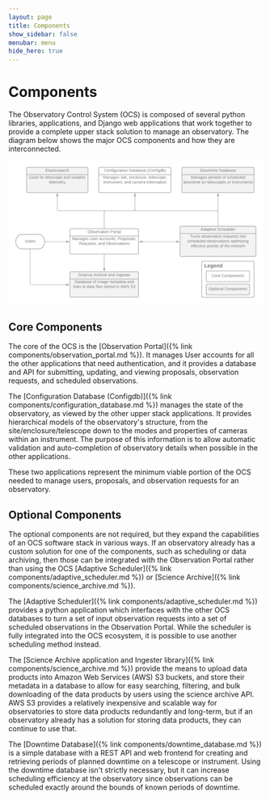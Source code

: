```yaml
---
layout: page
title: Components
show_sidebar: false
menubar: menu
hide_hero: true
---
```


# Components

The Observatory Control System (OCS) is composed of several python libraries, applications, and Django web applications that work together to provide a complete upper stack solution to manage an observatory. The diagram below shows the major OCS components and how they are interconnected.

![OCS Components](/assets/images/ocs_applications.png)

## Core Components

The core of the OCS is the [Observation Portal]({% link components/observation_portal.md %}). It manages User accounts for all the other applications that need authentication, and it provides a database and API for submitting, updating, and viewing proposals, observation requests, and scheduled observations.

The [Configuration Database (Configdb)]({% link components/configuration_database.md %}) manages the state of the observatory, as viewed by the other upper stack applications. It provides hierarchical models of the observatory's structure, from the site/enclosure/telescope down to the modes and properties of cameras within an instrument. The purpose of this information is to allow automatic validation and auto-completion of observatory details when possible in the other applications.

These two applications represent the minimum viable portion of the OCS needed to manage users, proposals, and observation requests for an observatory.

## Optional Components

The optional components are not required, but they expand the capabilities of an OCS software stack in various ways. If an observatory already has a custom solution for one of the components, such as scheduling or data archiving, then those can be integrated with the Observation Portal rather than using the OCS [Adaptive Scheduler]({% link components/adaptive_scheduler.md %}) or [Science Archive]({% link components/science_archive.md %}).

The [Adaptive Scheduler]({% link components/adaptive_scheduler.md %}) provides a python application which interfaces with the other OCS databases to turn a set of input observation requests into a set of scheduled observations in the Observation Portal. While the scheduler is fully integrated into the OCS ecosystem, it is possible to use another scheduling method instead.

The [Science Archive application and Ingester library]({% link components/science_archive.md %}) provide the means to upload data products into Amazon Web Services (AWS) S3 buckets, and store their metadata in a database to allow for easy searching, filtering, and bulk downloading of the data products by users using the science archive API. AWS S3 provides a relatively inexpensive and scalable way for observatories to store data products redundantly and long-term, but if an observatory already has a solution for storing data products, they can continue to use that.

The [Downtime Database]({% link components/downtime_database.md %}) is a simple database with a REST API and web frontend for creating and retrieving periods of planned downtime on a telescope or instrument. Using the downtime database isn't strictly necessary, but it can increase scheduling efficiency at the observatory since observations can be scheduled exactly around the bounds of known periods of downtime.
